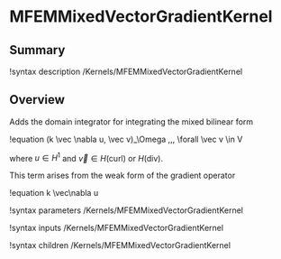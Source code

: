 # MFEMMixedVectorGradientKernel

## Summary

!syntax description /Kernels/MFEMMixedVectorGradientKernel

## Overview

Adds the domain integrator for integrating the mixed bilinear form

!equation
(k \vec \nabla u, \vec v)_\Omega \,\,\, \forall \vec v \in V

where $u \in H^1$ and $\vec v \in H(\mathrm{curl})$ or $H(\mathrm{div})$.

This term arises from the weak form of the gradient operator

!equation
k \vec\nabla u

!syntax parameters /Kernels/MFEMMixedVectorGradientKernel

!syntax inputs /Kernels/MFEMMixedVectorGradientKernel

!syntax children /Kernels/MFEMMixedVectorGradientKernel
